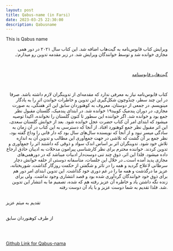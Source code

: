 ```yaml
---
layout: post
title: Qabus-name (in Farsi)
date: 2023-03-25 22:30:00
description: Qabusname
---
```


This is Qabus name

<p style="text-align:right;dir:rtl;">
ویرایش کتاب قابوس‌نامه به گیت‌هاب اضافه شد. این کتاب سال ۲۰۲۱ در دور همی مجازی خوانده شد و توسط خوانندگان ویرایش شد. در زیر مقدمه تدوین رو میذارم:ـ
</p>

<br>
<p style="text-align:right;dir:rtl;">
<a href="https://github.com/azareei/Qabus-nama">گیت‌هاب قابوسنامه</a>
</p>
<br>


<p style="text-align:right;dir:rtl;">
کتاب قابوس‌نامه نیاز به معرفی ندارد که مقدمه‌ای از تدوینگران لازم داشته باشد. صرفا در این چند سطر، چندُ‌و‌چون شکل‌گیری این تدوین و خاطرات خواندن اثر را به یادگار مینویسم. در جمعی از دوستان، معروف به کوهنوردان سابق این اثر هفنگی، به صورت مجازی، در دوران پندمیک کویید۱۹ خوانده شد. 
در ابتدای پندمیک، گلستان مقبول نظر جمع بود و خوانده شد. اگر خواننده این سطور تا کنون گلستان را نخوانده، اکیدا توصیه میشود که ابتدای امر آن کتاب حضرت عجل خوانده شود. بعد از خوانش گلستان سعدی، این اثر مقبول نظر جمع کوهنورد افتاد. از آنجا که دسترسی به این کتاب در آن زمان به سادگی میسر نبود و از آنجا که نویسنده سال‌های سال بود که دار فانی را وداع گفته بود، نظر جمع بر آن گشت که تلاشی در جهت جمع‌آوری این مطالب و تدوین آن به اندازه تلاش 
خود شود. تدوینگران اثر بر اساس اندک سواد و ذوقی که داشتند اثر را جمع‌آوری و تدوین کردند. خواننده محترم برای نظر کارشناسی پیرامون مدخلات به ادیبان حاذق ارجاع داده میشود. فلذا این اثر، ذوق چند تنی دوست‌دار ادبیات میباشد که در دور‌همی‌های مجازی پدید آمده است.ـ
در خلال این جلسات، متاسفانه دوستی از حلقه خوانش دچار سرطانی لاعلاج گردید و همه را در تاثر و شگفتی از حکمت روزگار گذاشت. شوربختانه، عزیز ما درگذشت و همه ما را در غم دوری خود گذاشت. این تدوین ابتدای امر دور هم برای ذوق خود خوانندگان گردآوری شده بود و قصد انتشاری وجود نداشت. ولی برای زنده نگه داشتن یاد و خاطره آن عزیز رفته هم که شده،‌ تصمیم ما به انتشار این تدوین شد. فلذا تقدیم به شما دوست عزیز و با یاد آن دوست رفته.
<br>
<br>

تقدیم به میثم عزیز
<br>
<br>

از طرف کوهنوردان سابق
</p>

<br>
<br>


[Github Link for Qabus-nama](https://github.com/azareei/Qabus-nama)

